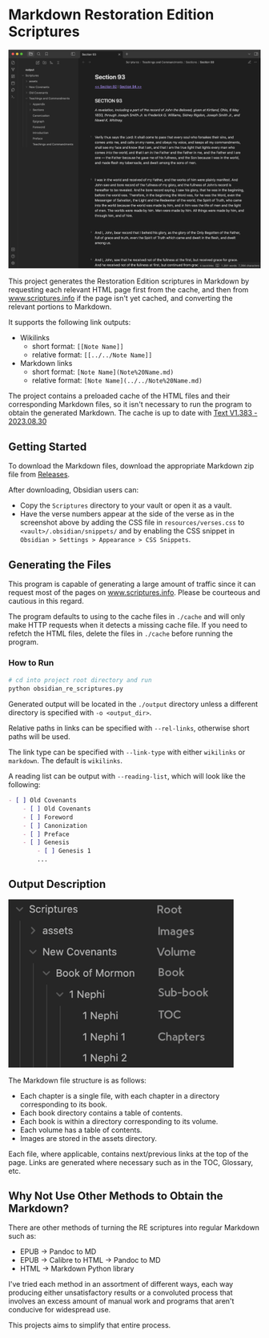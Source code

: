 # Markdown Restoration Edition Scriptures
<img src="resources/assets/output-example-full-resize.png" width="1000">

This project generates the Restoration Edition scriptures in Markdown by requesting each relevant HTML page first from the cache, and then from www.scriptures.info if the page isn't yet cached, and converting the relevant portions to Markdown.

It supports the following link outputs:
- Wikilinks
  - short format: `[[Note Name]]`
  - relative format: `[[../../Note Name]]`
- Markdown links
  - short format: `[Note Name](Note%20Name.md)`
  - relative format: `[Note Name](../../Note%20Name.md)`

The project contains a preloaded cache of the HTML files and their corresponding Markdown files, so it isn't necessary to run the program to obtain the generated Markdown. The cache is up to date with [Text V1.383 - 2023.08.30](https://scriptures.info/scriptures/changetracking)


## Getting Started
To download the Markdown files, download the appropriate Markdown zip file from [Releases](https://github.com/colossatr0n/markdown-restoration-edition-scriptures/releases). 

After downloading, Obsidian users can:
- Copy the `Scriptures` directory to your vault or open it as a vault.
- Have the verse numbers appear at the side of the verse as in the screenshot above by adding the CSS file in `resources/verses.css` to `<vault>/.obsidian/snippets/` and by enabling the CSS snippet in `Obsidian > Settings > Appearance > CSS Snippets`.

## Generating the Files
This program is capable of generating a large amount of traffic since it can request most of the pages on www.scriptures.info. Please be courteous and cautious in this regard. 

The program defaults to using to the cache files in `./cache` and will only make HTTP requests when it detects a missing cache file. If you need to refetch the HTML files, delete the files in `./cache` before running the program.

### How to Run
```sh
# cd into project root directory and run
python obsidian_re_scriptures.py 
```
Generated output will be located in the `./output` directory unless a different directory is specified with `-o <output_dir>`.

Relative paths in links can be specified with `--rel-links`, otherwise short paths will be used.

The link type can be specified with `--link-type` with either `wikilinks` or `markdown`. The default is `wikilinks`.

A reading list can be output with `--reading-list`, which will look like the following:
```markdown
- [ ] Old Covenants
    - [ ] Old Covenants
    - [ ] Foreword
    - [ ] Canonization
    - [ ] Preface
    - [ ] Genesis
        - [ ] Genesis 1
        ...
```


## Output Description
<img src="resources/assets/file-structure-example-1.png" width="450">

The Markdown file structure is as follows:
- Each chapter is a single file, with each chapter in a directory corresponding to its book. 
- Each book directory contains a table of contents.
- Each book is within a directory corresponding to its volume.
- Each volume has a table of contents.
- Images are stored in the assets directory.

Each file, where applicable, contains next/previous links at the top of the page. Links are generated where necessary such as in the TOC, Glossary, etc.

## Why Not Use Other Methods to Obtain the Markdown?
There are other methods of turning the RE scriptures into regular Markdown such as:
- EPUB -> Pandoc to MD
- EPUB -> Calibre to HTML -> Pandoc to MD
- HTML -> Markdown Python library

I've tried each method in an assortment of different ways, each way producing either unsatisfactory results or a convoluted process that involves an excess amount of manual work and programs that aren't conducive for widespread use.

This projects aims to simplify that entire process.
